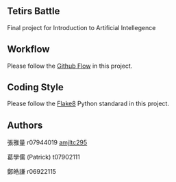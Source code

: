 ## Tetirs Battle

Final project for Introduction to Artificial Intellegence

## Workflow

Please follow the [Github Flow](https://guides.github.com/introduction/flow/) in this project.


## Coding Style

Please follow the [Flake8](http://flake8.pycqa.org/en/latest/) Python standarad in this project.

## Authors

張雅量 r07944019 [amjltc295](https://github.com/amjltc295/)

葛學儒 (Patrick) t07902111

鄭皓謙 r06922115

